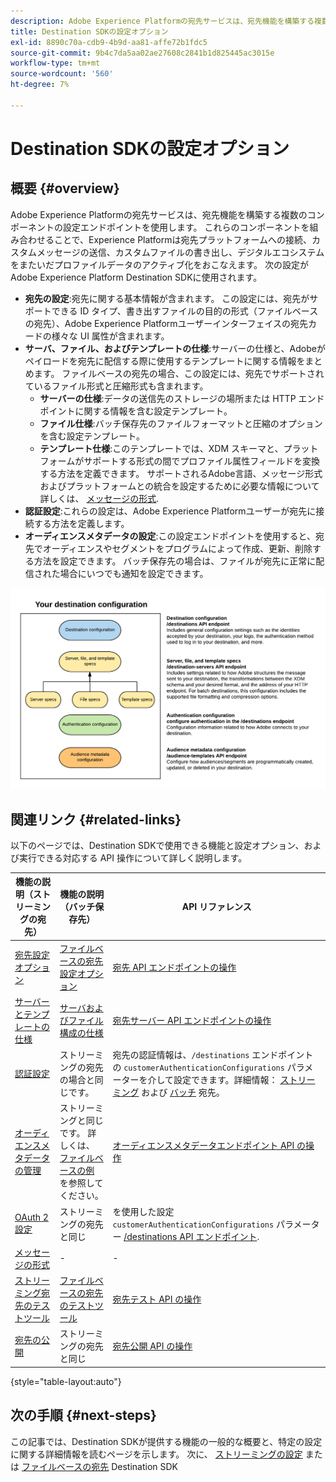 ```yaml
---
description: Adobe Experience Platformの宛先サービスは、宛先機能を構築する複数のコンポーネントの設定エンドポイントを使用します。 これらのコンポーネントを組み合わせることで、Experience Platformは宛先パートナーとの接続、カスタムメッセージの送信、デジタルエコシステムをまたいだプロファイルデータのアクティブ化をおこなうことができます。
title: Destination SDKの設定オプション
exl-id: 8890c70a-cdb9-4b9d-aa81-affe72b1fdc5
source-git-commit: 9b4c7da5aa02ae27608c2841b1d825445ac3015e
workflow-type: tm+mt
source-wordcount: '560'
ht-degree: 7%

---
```


# Destination SDKの設定オプション

## 概要 {#overview}

Adobe Experience Platformの宛先サービスは、宛先機能を構築する複数のコンポーネントの設定エンドポイントを使用します。 これらのコンポーネントを組み合わせることで、Experience Platformは宛先プラットフォームへの接続、カスタムメッセージの送信、カスタムファイルの書き出し、デジタルエコシステムをまたいだプロファイルデータのアクティブ化をおこなえます。 次の設定がAdobe Experience Platform Destination SDKに使用されます。

* **宛先の設定**:宛先に関する基本情報が含まれます。 この設定には、宛先がサポートできる ID タイプ、書き出すファイルの目的の形式（ファイルベースの宛先）、Adobe Experience Platformユーザーインターフェイスの宛先カードの様々な UI 属性が含まれます。
* **サーバ、ファイル、およびテンプレートの仕様**:サーバーの仕様と、Adobeがペイロードを宛先に配信する際に使用するテンプレートに関する情報をまとめます。 ファイルベースの宛先の場合、この設定には、宛先でサポートされているファイル形式と圧縮形式も含まれます。
   * **サーバーの仕様**:データの送信先のストレージの場所または HTTP エンドポイントに関する情報を含む設定テンプレート。
   * **ファイル仕様**:バッチ保存先のファイルフォーマットと圧縮のオプションを含む設定テンプレート。
   * **テンプレート仕様**:このテンプレートでは、XDM スキーマと、プラットフォームがサポートする形式の間でプロファイル属性フィールドを変換する方法を定義できます。 サポートされるAdobe言語、メッセージ形式およびプラットフォームとの統合を設定するために必要な情報について詳しくは、 [メッセージの形式](./message-format.md).
* **認証設定**:これらの設定は、Adobe Experience Platformユーザーが宛先に接続する方法を定義します。
* **オーディエンスメタデータの設定**:この設定エンドポイントを使用すると、宛先でオーディエンスやセグメントをプログラムによって作成、更新、削除する方法を設定できます。 バッチ保存先の場合は、ファイルが宛先に正常に配信された場合にいつでも通知を設定できます。

![Destination SDK設定エンドポイントと、それらの併用方法を示す図。](./assets/self-service-configuration.png)

## 関連リンク {#related-links}

以下のページでは、Destination SDKで使用できる機能と設定オプション、および実行できる対応する API 操作について詳しく説明します。

| 機能の説明（ストリーミングの宛先） | 機能の説明（バッチ保存先） | API リファレンス |
|--- |--- |--- |
| [宛先設定オプション](./destination-configuration.md) | [ファイルベースの宛先設定オプション](/help/destinations/destination-sdk/file-based-destination-configuration.md) | [宛先 API エンドポイントの操作](./destination-configuration-api.md) |
| [サーバーとテンプレートの仕様](./server-and-template-configuration.md) | [サーバおよびファイル構成の仕様](/help/destinations/destination-sdk/server-and-file-configuration.md) | [宛先サーバー API エンドポイントの操作](./destination-server-api.md) |
| [認証設定](./authentication-configuration.md) | ストリーミングの宛先の場合と同じです。 | 宛先の認証情報は、`/destinations` エンドポイントの `customerAuthenticationConfigurations` パラメーターを介して設定できます。詳細情報： [ストリーミング](/help/destinations/destination-sdk/destination-configuration.md#customer-authentication-configurations) および [バッチ](/help/destinations/destination-sdk/file-based-destination-configuration.md#customer-authentication-configurations) 宛先。 |
| [オーディエンスメタデータの管理](./audience-metadata-management.md) | ストリーミングと同じです。 詳しくは、 [ファイルベースの例](/help/destinations/destination-sdk/audience-metadata-management.md#example-file-based) を参照してください。 | [オーディエンスメタデータエンドポイント API の操作](./audience-metadata-api.md) |
| [OAuth 2 設定](./oauth2-authentication.md) | ストリーミングの宛先と同じ | を使用した設定 `customerAuthenticationConfigurations` パラメーター [/destinations API エンドポイント](./destination-configuration-api.md). |
| [メッセージの形式](./message-format.md) | - | - |
| [ストリーミング宛先のテストツール](./test-destination.md) | [ファイルベースの宛先のテストツール](/help/destinations/destination-sdk/file-based-destination-testing-overview.md) | [宛先テスト API の操作](./destination-testing-api.md) |
| [宛先の公開](./configure-destination-instructions.md#publish-destination) | ストリーミングの宛先と同じ | [宛先公開 API の操作](./destination-publish-api.md) |

{style="table-layout:auto"}

## 次の手順 {#next-steps}

この記事では、Destination SDKが提供する機能の一般的な概要と、特定の設定に関する詳細情報を読むページを示します。 次に、 [ストリーミングの設定](/help/destinations/destination-sdk/configure-destination-instructions.md) または [ファイルベースの宛先](/help/destinations/destination-sdk/configure-file-based-destination-instructions.md) Destination SDK

